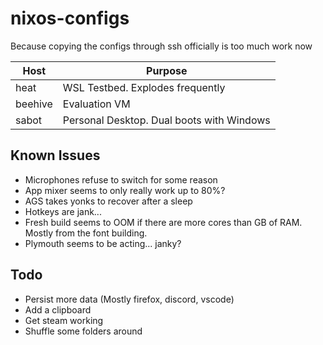 # nixos-configs
Because copying the configs through ssh officially is too much work now

|Host|Purpose|
|---|---|
|heat|WSL Testbed. Explodes frequently|
|beehive|Evaluation VM|
|sabot|Personal Desktop. Dual boots with Windows|

## Known Issues
- Microphones refuse to switch for some reason
- App mixer seems to only really work up to 80%?
- AGS takes yonks to recover after a sleep
- Hotkeys are jank...
- Fresh build seems to OOM if there are more cores than GB of RAM. Mostly from the font building.
- Plymouth seems to be acting... janky?

## Todo
- Persist more data (Mostly firefox, discord, vscode)
- Add a clipboard
- Get steam working
- Shuffle some folders around

